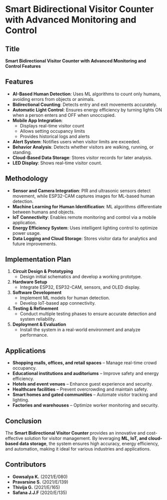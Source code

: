 # Smart Bidirectional Visitor Counter with Advanced Monitoring and Control

## Title
**Smart Bidirectional Visitor Counter with Advanced Monitoring and Control Features**

## Features
- **AI-Based Human Detection**: Uses ML algorithms to count only humans, avoiding errors from objects or animals.
- **Bidirectional Counting**: Detects entry and exit movements accurately.
- **Automatic Light Control**: Ensures energy efficiency by turning lights ON when a person enters and OFF when unoccupied.
- **Mobile App Integration**:
  - Displays real-time visitor count
  - Allows setting occupancy limits
  - Provides historical logs and alerts
- **Alert System**: Notifies users when visitor limits are exceeded.
- **Behavior Analysis**: Detects whether visitors are walking, running, or standing.
- **Cloud-Based Data Storage**: Stores visitor records for later analysis.
- **LED Display**: Shows real-time visitor count.

## Methodology
- **Sensor and Camera Integration**: PIR and ultrasonic sensors detect movement, while ESP32-CAM captures images for ML-based human detection.
- **Machine Learning for Human Identification**: ML algorithms differentiate between humans and objects.
- **IoT Connectivity**: Enables remote monitoring and control via a mobile application.
- **Energy Efficiency System**: Uses intelligent lighting control to optimize power usage.
- **Data Logging and Cloud Storage**: Stores visitor data for analytics and future improvements.

## Implementation Plan
1. **Circuit Design & Prototyping**
   - Design initial schematics and develop a working prototype.
2. **Hardware Setup**
   - Integrate ESP32, ESP32-CAM, sensors, and OLED display.
3. **Software Development**
   - Implement ML models for human detection.
   - Develop IoT-based app connectivity.
4. **Testing & Refinement**
   - Conduct multiple testing phases to ensure accurate detection and system reliability.
5. **Deployment & Evaluation**
   - Install the system in a real-world environment and analyze performance.

## Applications
- **Shopping malls, offices, and retail spaces** – Manage real-time crowd occupancy.
- **Educational institutions and auditoriums** – Improve safety and energy efficiency.
- **Hotels and event venues** – Enhance guest experience and security.
- **Healthcare facilities** – Prevent overcrowding and maintain safety.
- **Smart homes and gated communities** – Automate visitor tracking and lighting.
- **Factories and warehouses** – Optimize worker monitoring and security.

## Conclusion
The **Smart Bidirectional Visitor Counter** provides an innovative and cost-effective solution for visitor management. By leveraging **ML, IoT, and cloud-based data storage**, the system ensures high accuracy, energy efficiency, and automation, making it ideal for various industries and applications.

## Contributors
- **Gowsalya K.** (2021/E/080)
- **Pravarsine S.** (2021/E/139)
- **Thivija G.** (2021/E/165)
- **Safana J.J.F** (2020/E/135)
